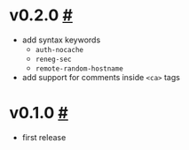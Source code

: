 # v0.2.0 [#](https://github.com/idleberg/vscode-openvpn/releases/tag/0.2.0)

- add syntax keywords
    - `auth-nocache`
    - `reneg-sec`
    - `remote-random-hostname`
- add support for comments inside `<ca>` tags

# v0.1.0 [#](https://github.com/idleberg/vscode-openvpn/releases/tag/0.1.0)

- first release
